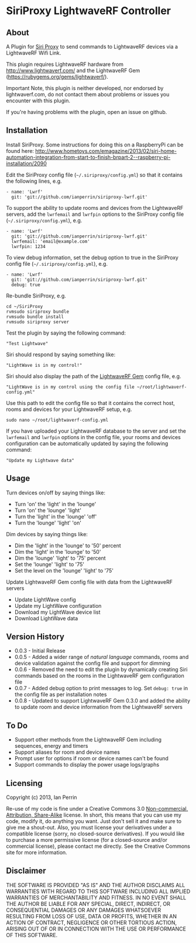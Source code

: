 SiriProxy LightwaveRF Controller
================================
About
-----
A Plugin for [Siri Proxy](https://github.com/plamoni/SiriProxy) to send commands to LightwaveRF devices via a LightwaveRF Wifi Link.

This plugin requires LightwaveRF hardware from http://www.lightwaverf.com/ and the LightwaveRF Gem (https://rubygems.org/gems/lightwaverf/).

Important Note, this plugin is neither developed, nor endorsed by lightwaverf.com, do not contact them about problems or issues you encounter with this plugin. 

If you're having problems with the plugin, open an issue on github.

Installation
------------

Install SiriProxy. Some instructions for doing this on a RaspberryPi can be found here: http://www.hometoys.com/emagazine/2013/02/siri-home-automation-integration-from-start-to-finish-brpart-2--raspberry-pi-installation/2090

Edit the SiriProxy config file (`~/.siriproxy/config.yml`) so that it contains the following lines, e.g.

    - name: 'Lwrf'
      git: 'git://github.com/ianperrin/siriproxy-lwrf.git'

To support the ability to update rooms and devices from the LightwaveRF servers, add the `lwrfemail` and `lwrfpin` options to the SiriProxy config file (`~/.siriproxy/config.yml`), e.g.

    - name: 'Lwrf'
      git: 'git://github.com/ianperrin/siriproxy-lwrf.git'
      lwrfemail: 'email@example.com'
      lwrfpin: 1234

To view debug information, set the debug option to true in the SiriProxy config file (`~/.siriproxy/config.yml`), e.g.

    - name: 'Lwrf'
      git: 'git://github.com/ianperrin/siriproxy-lwrf.git'
      debug: true 

Re-bundle SiriProxy, e.g.

	cd ~/SiriProxy
	rvmsudo siriproxy bundle
	rvmsudo bundle install
	rvmsudo siriproxy server

Test the plugin by saying the following command:

	"Test Lightwave"

Siri should respond by saying something like:

	"LightWave is in my control!"

Siri should also display the path of the [LightwaveRF Gem](https://rubygems.org/gems/lightwaverf/) config file, e.g.

	"LightWave is in my control using the config file ~/root/lightwaverf-config.yml"

Use this path to edit the config file so that it contains the correct host, rooms and devices for your LightwaveRF setup, e.g.

	sudo nano ~/root/lightwaverf-config.yml

If you have uploaded your LightwaveRF database to the server and set the `lwrfemail` and `lwrfpin` options in the config file, your rooms and devices configuration can be automatically updated by saying the following command:

	"Update my Lightwave data"

Usage
-----
Turn devices on/off by saying things like:

* Turn 'on' the 'light' in the 'lounge'
* Turn 'on' the 'lounge' 'light'
* Turn the 'light' in the 'lounge' 'off'
* Turn the 'lounge' 'light' 'on'

Dim devices by saying things like:

* Dim the 'light' in the 'lounge' to '50' percent
* Dim the 'light' in the 'lounge' to '50'
* Dim the 'lounge' 'light' to '75' percent
* Set the 'lounge' 'light' to '75'
* Set the level on the 'lounge' 'light' to '75'

Update LightwaveRF Gem config file with data from the LightwaveRF servers

* Update LightWave config
* Update my LightWave configuration
* Download my LightWave device list
* Download LightWave data

Version History
-----
* 0.0.3 - Initial Release
* 0.0.5 - Added a wider range of _natural language_ commands, rooms and device validation against the config file and support for dimming
* 0.0.6 - Removed the need to edit the plugin by dynamically creating Siri commands based on the rooms in the LightwaveRF gem configuration file
* 0.0.7 - Added debug option to print messages to log. Set `debug: true` in the config file as per installation notes
* 0.0.8 - Updated to support LightwaveRF Gem 0.3.0 and added the ability to update room and device information from the LightwaveRF servers

To Do
-----
* Support other methods from the LightwaveRF Gem including sequences, energy and timers
* Support aliases for room and device names
* Prompt user for options if room or device names can't be found
* Support commands to display the power usage logs/graphs

Licensing
---------
Copyright (c) 2013, Ian Perrin

Re-use of my code is fine under a Creative Commons 3.0 [Non-commercial, Attribution, Share-Alike](http://creativecommons.org/licenses/by-nc-sa/3.0/) license. In short, this means that you can use my code, modify it, do anything you want. Just don't sell it and make sure to give me a shout-out. Also, you must license your derivatives under a compatible license (sorry, no closed-source derivatives). If you would like to purchase a more permissive license (for a closed-source and/or commercial license), please contact me directly. See the Creative Commons site for more information.

Disclaimer
---------
THE SOFTWARE IS PROVIDED "AS IS" AND THE AUTHOR DISCLAIMS ALL WARRANTIES WITH REGARD TO THIS SOFTWARE INCLUDING ALL IMPLIED WARRANTIES OF MERCHANTABILITY AND FITNESS. IN NO EVENT SHALL THE AUTHOR BE LIABLE FOR ANY SPECIAL, DIRECT, INDIRECT, OR CONSEQUENTIAL DAMAGES OR ANY DAMAGES WHATSOEVER RESULTING FROM LOSS OF USE, DATA OR PROFITS, WHETHER IN AN ACTION OF CONTRACT, NEGLIGENCE OR OTHER TORTIOUS ACTION, ARISING OUT OF OR IN CONNECTION WITH THE USE OR PERFORMANCE OF THIS SOFTWARE.

